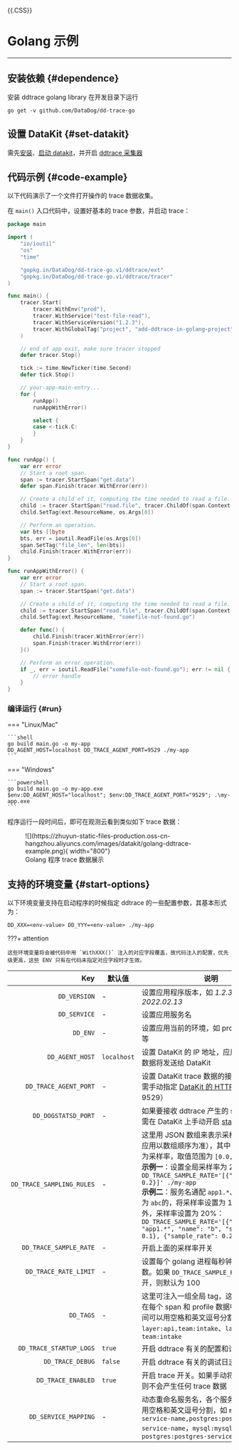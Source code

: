 <!-- This file required to translate to EN. -->
{{.CSS}}

# Golang 示例

---

## 安装依赖 {#dependence}

安装 ddtrace golang library 在开发目录下运行

```shell
go get -v github.com/DataDog/dd-trace-go
```

## 设置 DataKit {#set-datakit}

需先[安装][1]、[启动 datakit][2]，并开启 [ddtrace 采集器][3]

## 代码示例 {#code-example}

以下代码演示了一个文件打开操作的 trace 数据收集。

在 `main()` 入口代码中，设置好基本的 trace 参数，并启动 trace：

``` go
package main

import (
	"io/ioutil"
	"os"
	"time"

	"gopkg.in/DataDog/dd-trace-go.v1/ddtrace/ext"
	"gopkg.in/DataDog/dd-trace-go.v1/ddtrace/tracer"
)

func main() {
	tracer.Start(
		tracer.WithEnv("prod"),
		tracer.WithService("test-file-read"),
		tracer.WithServiceVersion("1.2.3"),
		tracer.WithGlobalTag("project", "add-ddtrace-in-golang-project"),
	)

	// end of app exit, make sure tracer stopped
	defer tracer.Stop()

	tick := time.NewTicker(time.Second)
	defer tick.Stop()

	// your-app-main-entry...
	for {
		runApp()
		runAppWithError()

		select {
		case <-tick.C:
		}
	}
}

func runApp() {
	var err error
	// Start a root span.
	span := tracer.StartSpan("get.data")
	defer span.Finish(tracer.WithError(err))

	// Create a child of it, computing the time needed to read a file.
	child := tracer.StartSpan("read.file", tracer.ChildOf(span.Context()))
	child.SetTag(ext.ResourceName, os.Args[0])

	// Perform an operation.
	var bts []byte
	bts, err = ioutil.ReadFile(os.Args[0])
	span.SetTag("file_len", len(bts))
	child.Finish(tracer.WithError(err))
}

func runAppWithError() {
	var err error
	// Start a root span.
	span := tracer.StartSpan("get.data")

	// Create a child of it, computing the time needed to read a file.
	child := tracer.StartSpan("read.file", tracer.ChildOf(span.Context()))
	child.SetTag(ext.ResourceName, "somefile-not-found.go")

	defer func() {
		child.Finish(tracer.WithError(err))
		span.Finish(tracer.WithError(err))
	}()

	// Perform an error operation.
	if _, err = ioutil.ReadFile("somefile-not-found.go"); err != nil {
		// error handle
	}
}
```

### 编译运行 {#run}

=== "Linux/Mac"

    ```shell
    go build main.go -o my-app
    DD_AGENT_HOST=localhost DD_TRACE_AGENT_PORT=9529 ./my-app
    ```

=== "Windows"

    ```powershell
    go build main.go -o my-app.exe
    $env:DD_AGENT_HOST="localhost"; $env:DD_TRACE_AGENT_PORT="9529"; .\my-app.exe
    ```

程序运行一段时间后，即可在观测云看到类似如下 trace 数据：

<figure markdown>
  ![](https://zhuyun-static-files-production.oss-cn-hangzhou.aliyuncs.com/images/datakit/golang-ddtrace-example.png){ width="800"}
  <figcaption>Golang 程序 trace 数据展示</figcaption>
</figure>

## 支持的环境变量 {#start-options}

以下环境变量支持在启动程序的时候指定 ddtrace 的一些配置参数，其基本形式为：

```shell
DD_XXX=<env-value> DD_YYY=<env-value> ./my-app
```

???+ attention

    这些环境变量将会被代码中用 `WithXXX()` 注入的对应字段覆盖，故代码注入的配置，优先级更高，这些 ENV 只有在代码未指定对应字段时才生效。

| Key                       | 默认值      | 说明                                                                                                                                                                                                                                                                                                                                                                                                                                                 |
| ---:                      | ---         | ---                                                                                                                                                                                                                                                                                                                                                                                                                                                  |
| `DD_VERSION`              | -           | 设置应用程序版本，如 *1.2.3*、*2022.02.13*                                                                                                                                                                                                                                                                                                                                                                                                           |
| `DD_SERVICE`              | -           | 设置应用服务名                                                                                                                                                                                                                                                                                                                                                                                                                                       |
| `DD_ENV`                  | -           | 设置应用当前的环境，如 prod、pre-prod 等                                                                                                                                                                                                                                                                                                                                                                                                             |
| `DD_AGENT_HOST`           | `localhost` | 设置 DataKit 的 IP 地址，应用产生的 trace 数据将发送给 DataKit                                                                                                                                                                                                                                                                                                                                                                                       |
| `DD_TRACE_AGENT_PORT`     | -           | 设置 DataKit trace 数据的接收端口。这里需手动指定 [DataKit 的 HTTP 端口][4]（一般为 9529）                                                                                                                                                                                                                                                                                                                                                           |
| `DD_DOGSTATSD_PORT`       | -           | 如果要接收 ddtrace 产生的 statsd 数据，需在 DataKit 上手动开启 [statsd 采集器][5]
| `DD_TRACE_SAMPLING_RULES` | -           | 这里用 JSON 数组来表示采样设置（采样率应用以数组顺序为准），其中 `sample_rate` 为采样率，取值范围为 `[0.0, 1.0]`。<br> **示例一**：设置全局采样率为 20%：`DD_TRACE_SAMPLE_RATE='[{"sample_rate": 0.2}]' ./my-app` <br>**示例二**：服务名通配 `app1.*`、且 span 名称为 `abc`的，将采样率设置为 10%，除此之外，采样率设置为 20%：`DD_TRACE_SAMPLE_RATE='[{"service": "app1.*", "name": "b", "sample_rate": 0.1}, {"sample_rate": 0.2}]' ./my-app` <br> |
| `DD_TRACE_SAMPLE_RATE`    | -           | 开启上面的采样率开关                                                                                                                                                                                                                                                                                                                                                                                                                                 |
| `DD_TRACE_RATE_LIMIT`     | -           | 设置每个 golang 进程每秒钟的 span 采样数。如果 `DD_TRACE_SAMPLE_RATE` 已经打开，则默认为 100                                                                                                                                                                                                                                                                                                                                                         |
| `DD_TAGS`                 | -           | 这里可注入一组全局 tag，这些 tag 会出现在每个 span 和 profile 数据中。多个 tag 之间可以用空格和英文逗号分割，例如 `layer:api,team:intake`、`layer:api team:intake`                                                                                                                                                                                                                                                                                   |
| `DD_TRACE_STARTUP_LOGS`   | `true`      | 开启 ddtrace 有关的配置和诊断日志                                                                                                                                                                                                                                                                                                                                                                                                                    |
| `DD_TRACE_DEBUG`          | `false`     | 开启 ddtrace 有关的调试日志                                                                                                                                                                                                                                                                                                                                                                                                                          |
| `DD_TRACE_ENABLED`        | `true`      | 开启 trace 开关。如果手动将该开关关闭，则不会产生任何 trace 数据                                                                                                                                                                                                                                                                                                                                                                                     |
| `DD_SERVICE_MAPPING`      | -           | 动态重命名服务名，各个服务名映射之间可用空格和英文逗号分割，如 `mysql:mysql-service-name,postgres:postgres-service-name`，`mysql:mysql-service-name postgres:postgres-service-name`                                                                                                                                                                                                                                                                  |

[1]: /datakit/datakit-install/
[2]: /datakit/datakit-service-how-to/
[3]: /datakit/ddtrace/#config
[4]: /datakit/datakit-conf/#config-http-server
[5]: /datakit/statsd/
